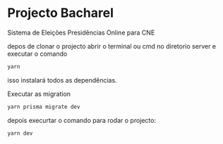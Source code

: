 # Projecto Bacharel
 Sistema de Eleições Presidências Online para CNE


depos de clonar o projecto abrir o terminal ou cmd no diretorio server e executar o comando
 ```bash
yarn
 ```
isso instalará todos as dependências.

Executar as migration
```bash
yarn prisma migrate dev
```

depois execurtar o comando para rodar o projecto:
```bash
yarn dev
```
